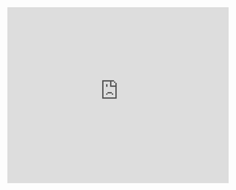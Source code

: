 <iframe width="100%" height="400px" src="https://www.youtube-nocookie.com/embed/4AV5yqnBevI" frameborder="0" allow="accelerometer; autoplay; encrypted-media; gyroscope; picture-in-picture" allowfullscreen></iframe>
